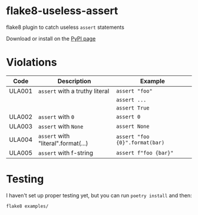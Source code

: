 # flake8-useless-assert
flake8 plugin to catch useless `assert` statements

Download or install on the [PyPI page](https://pypi.org/project/flake8-useless-assert/)

# Violations

| Code    | Description                                          |   Example                        |
|---------|------------------------------------------------------|----------------------------------|
| ULA001  | `assert` with a truthy literal                       | `assert "foo"`                   |
|         |                                                      | `assert ...`                     |
|         |                                                      | `assert True`                    |
| ULA002  | `assert` with `0`                                    | `assert 0`                       |
| ULA003  | `assert` with `None`                                 | `assert None`                    |
| ULA004  | `assert` with "literal".format(...)                  | `assert "foo {0}".format(bar)`   |
| ULA005  | `assert` with f-string                               | `assert f"foo {bar}"`            |


# Testing
I haven't set up proper testing yet, but you can run `poetry install` and then:
```
flake8 examples/
```